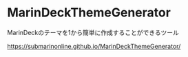 # MarinDeckThemeGenerator
MarinDeckのテーマを1から簡単に作成することができるツール

https://submarinonline.github.io/MarinDeckThemeGenerator/
